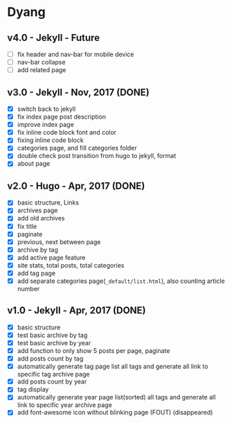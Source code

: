 # Dyang

## v4.0 - Jekyll - Future
- [ ] fix header and nav-bar for mobile device
- [ ] nav-bar collapse
- [ ] add related page

## v3.0 - Jekyll - Nov, 2017 (DONE)

- [x] switch back to jekyll
- [x] fix index page post description
- [x] improve index page
- [x] fix inline code block font and color
- [x] fixing inline code block
- [x] categories page, and fill categories folder
- [x] double check post transition from hugo to jekyll, format
- [x] about page

## v2.0 - Hugo - Apr, 2017 (DONE)

- [x] basic structure, Links
- [x] archives page
- [x] add old archives
- [x] fix title
- [x] paginate
- [x] previous, next between page
- [x] archive by tag
- [x] add active page feature
- [x] site stats, total posts, total categories
- [x] add tag page
- [x] add separate categories page(`_default/list.html`), also counting article number

## v1.0 - Jekyll - Apr, 2017 (DONE)

- [x] basic structure
- [x] test basic archive by tag
- [x] test basic archive by year
- [x] add function to only show 5 posts per page, paginate
- [x] add posts count by tag
- [x] automatically generate tag page list all tags and generate all link to specific tag archive page
- [x] add posts count by year
- [x] tag display
- [x] automatically generate year page list(sorted) all tags and generate all link to specific year archive page
- [x] add font-awesome icon without blinking page (FOUT) (disappeared)

